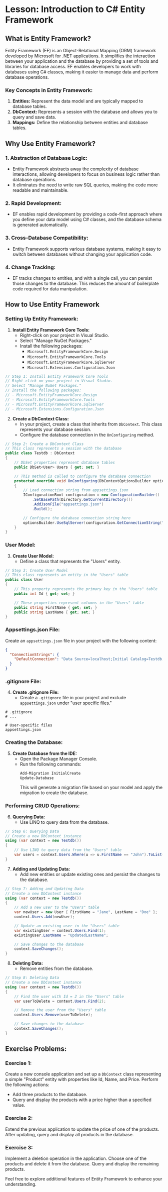 # Lesson: Introduction to C# Entity Framework

## What is Entity Framework?

Entity Framework (EF) is an Object-Relational Mapping (ORM) framework developed by Microsoft for .NET applications. It simplifies the interaction between your application and the database by providing a set of tools and libraries for database access. EF enables developers to work with databases using C# classes, making it easier to manage data and perform database operations.

### Key Concepts in Entity Framework:

1. **Entities:** Represent the data model and are typically mapped to database tables.
2. **DbContext:** Represents a session with the database and allows you to query and save data.
3. **Mappings:** Define the relationship between entities and database tables.

## Why Use Entity Framework?

### 1. Abstraction of Database Logic:

- Entity Framework abstracts away the complexity of database interactions, allowing developers to focus on business logic rather than database operations.
- It eliminates the need to write raw SQL queries, making the code more readable and maintainable.

### 2. Rapid Development:

- EF enables rapid development by providing a code-first approach where you define your data model using C# classes, and the database schema is generated automatically.

### 3. Cross-Database Compatibility:

- Entity Framework supports various database systems, making it easy to switch between databases without changing your application code.

### 4. Change Tracking:

- EF tracks changes to entities, and with a single call, you can persist those changes to the database. This reduces the amount of boilerplate code required for data manipulation.

## How to Use Entity Framework

### Setting Up Entity Framework:

1. **Install Entity Framework Core Tools:**
   - Right-click on your project in Visual Studio.
   - Select "Manage NuGet Packages."
   - Install the following packages:
     - `Microsoft.EntityFrameworkCore.Design`
     - `Microsoft.EntityFrameworkCore.Tools`
     - `Microsoft.EntityFrameworkCore.SqlServer`
     - `Microsoft.Extensions.Configuration.Json`

```csharp
// Step 1: Install Entity Framework Core Tools
// Right-click on your project in Visual Studio.
// Select "Manage NuGet Packages."
// Install the following packages:
// - Microsoft.EntityFrameworkCore.Design
// - Microsoft.EntityFrameworkCore.Tools
// - Microsoft.EntityFrameworkCore.SqlServer
// - Microsoft.Extensions.Configuration.Json
```

2. **Create a DbContext Class:**
   - In your project, create a class that inherits from `DbContext`. This class represents your database session.
   - Configure the database connection in the `OnConfiguring` method.

```csharp
// Step 2: Create a DbContext Class
// This class represents a session with the database
public class Testdb : DbContext
{
    // DbSet properties represent database tables
    public DbSet<User> Users { get; set; }

    // This method is called to configure the database connection
    protected override void OnConfiguring(DbContextOptionsBuilder optionsBuilder)
    {
        // Load connection string from appsettings.json
        IConfigurationRoot configuration = new ConfigurationBuilder()
            .SetBasePath(Directory.GetCurrentDirectory())
            .AddJsonFile("appsettings.json")
            .Build();

        // Configure the database connection string here
        optionsBuilder.UseSqlServer(configuration.GetConnectionString("DefaultConnection"));
    }
}
```

### User Model:

3. **Create User Model:**
   - Define a class that represents the "Users" entity.

```csharp
// Step 3: Create User Model
// This class represents an entity in the "Users" table
public class User
{
    // This property represents the primary key in the "Users" table
    public int Id { get; set; }

    // These properties represent columns in the "Users" table
    public string FirstName { get; set; }
    public string LastName { get; set; }
}
```

### Appsettings.json File:

Create an `appsettings.json` file in your project with the following content:

```json
{
  "ConnectionStrings": {
    "DefaultConnection": "Data Source=localhost;Initial Catalog=Testdb;Integrated Security=True;Encrypt=False"
  }
}
```

### .gitignore File:

4. **Create .gitignore File:**
   - Create a `.gitignore` file in your project and exclude `appsettings.json` under "user specific files."

```plaintext
# .gitignore
# ...

# User-specific files
appsettings.json
```

### Creating the Database:

5. **Create Database from the IDE:**
   - Open the Package Manager Console.
   - Run the following commands:
     ```bash
     Add-Migration InitialCreate
     Update-Database
     ```
     This will generate a migration file based on your model and apply the migration to create the database.

### Performing CRUD Operations:

6. **Querying Data:**
   - Use LINQ to query data from the database.

```csharp
// Step 6: Querying Data
// Create a new DbContext instance
using (var context = new Testdb())
{
    // Use LINQ to query data from the "Users" table
    var users = context.Users.Where(u => u.FirstName == "John").ToList();
}
```

7. **Adding and Updating Data:**
   - Add new entities or update existing ones and persist the changes to the database.

```csharp
// Step 7: Adding and Updating Data
// Create a new DbContext instance
using (var context = new Testdb())
{
    // Add a new user to the "Users" table
    var newUser = new User { FirstName = "Jane", LastName = "Doe" };
    context.Users.Add(newUser);

    // Update an existing user in the "Users" table
    var existingUser = context.Users.Find(1);
    existingUser.LastName = "UpdatedLastName";

    // Save changes to the database
    context.SaveChanges();
}
```

8. **Deleting Data:**
   - Remove entities from the database.

```csharp
// Step 8: Deleting Data
// Create a new DbContext instance
using (var context = new Testdb())
{
    // Find the user with Id = 2 in the "Users" table
    var userToDelete = context.Users.Find(2);

    // Remove the user from the "Users" table
    context.Users.Remove(userToDelete);

    // Save changes to the database
    context.SaveChanges();
}
```

## Exercise Problems:

### Exercise 1:

Create a new console application and set up a `DbContext` class representing a simple "Product" entity with properties like Id, Name, and Price. Perform the following actions:

- Add three products to the database.
- Query and display the products with a price higher than a specified value.

### Exercise 2:

Extend the previous application to update the price of one of the products. After updating, query and display all products in the database.

### Exercise 3:

Implement a deletion operation in the application. Choose one of the products and delete it from the database. Query and display the remaining products.

Feel free to explore additional features of Entity Framework to enhance your understanding.
